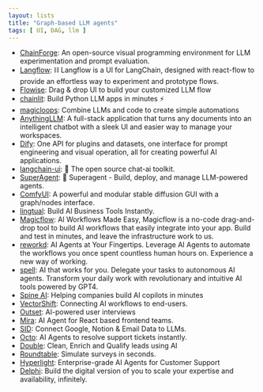 ```yaml
---
layout: lists
title: "Graph-based LLM agents"
tags: [ UI, DAG, llm ]
---
```


* [ChainForge](https://github.com/ianarawjo/ChainForge):  An open-source visual programming environment for LLM experimentation and prompt evaluation.
* [Langflow](https://github.com/logspace-ai/langflow):  ⛓️ Langflow is a UI for LangChain, designed with react-flow to provide an effortless way to experiment and prototype flows.
* [Flowise](https://github.com/FlowiseAI/Flowise): Drag & drop UI to build your customized LLM flow
* [chainlit](https://github.com/Chainlit/chainlit):  Build Python LLM apps in minutes ⚡️
* [magicloops](https://magicloops.dev/): Combine LLMs and code to create simple automations
* [AnythingLLM](https://github.com/Mintplex-Labs/anything-llm):  A full-stack application that turns any documents into an intelligent chatbot with a sleek UI and easier way to manage your workspaces.
* [Dify](https://github.com/langgenius/dify):  One API for plugins and datasets, one interface for prompt engineering and visual operation, all for creating powerful AI applications.
* [langchain-ui](https://github.com/homanp/langchain-ui):  🧬 The open source chat-ai toolkit.
* [SuperAgent](https://github.com/homanp/superagent):  🥷 Superagent - Build, deploy, and manage LLM-powered agents.
* [ComfyUI](https://github.com/comfyanonymous/ComfyUI): A powerful and modular stable diffusion GUI with a graph/nodes interface.
* [lingtual](https://lingtual.com/): Build AI Business Tools Instantly.
* [Magicflow](https://www.magicflow.ai/): AI Workflows Made Easy, Magicflow is a no-code drag-and-drop tool to build AI workflows that easily integrate into your app. Build and test in minutes, and leave the infrastructure work to us.
* [reworkd](https://reworkd.ai/): AI Agents at Your Fingertips. Leverage AI Agents to automate the workflows you once spent countless human hours on. Experience a new way of working.
* [spell](https://spell.so/): AI that works for you. Delegate your tasks to autonomous AI agents. Transform your daily work with revolutionary and intuitive AI tools powered by GPT4.
* [Spine AI](https://www.getspine.ai/): Helping companies build AI copilots in minutes
* [VectorShift](https://www.vectorshift.ai/): Connecting AI workflows to end-users.
* [Outset](https://outset.ai/): AI-powered user interviews
* [Mira](https://www.usemira.ai/): AI Agent for React based frontend teams.
* [SID](https://www.sid.ai/): Connect Google, Notion & Email Data to LLMs.
* [Octo](https://www.getocto.ai/): AI Agents to resolve  support tickets instantly.
* [Double](https://usedouble.com/): Clean, Enrich and Qualify leads using AI
* [Roundtable](https://roundtable.ai/): Simulate surveys in seconds.
* [Hyperlight](https://hyperlight.ai/): Enterprise-grade AI Agents for  Customer Support
* [Delphi](https://www.delphi.ai/): Build the digital version of you to scale your expertise and availability, infinitely.
